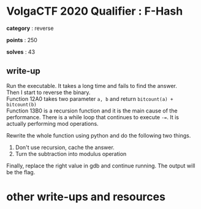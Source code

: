 # VolgaCTF 2020 Qualifier : F-Hash

**category** : reverse

**points** : 250

**solves** : 43

## write-up

Run the executable. It takes a long time and fails to find the answer.  
Then I start to reverse the binary.  
Function 12A0 takes two parameter `a, b` and return `bitcount(a) + bitcount(b)`  
Function 13B0 is a recursion function and it is the main cause of the performance. There is a while loop that continues to execute `-=`. It is actually performing mod operations.

Rewrite the whole function using python and do the following two things.
1. Don't use recursion, cache the answer.
2. Turn the subtraction into modulus operation

Finally, replace the right value in gdb and continue running. The output will be the flag.  

# other write-ups and resources
